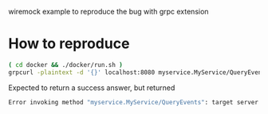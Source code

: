 wiremock example to reproduce the bug with grpc extension


# How to reproduce

```bash
( cd docker && ./docker/run.sh )
grpcurl -plaintext -d '{}' localhost:8080 myservice.MyService/QueryEvents
```

Expected to return a success answer, but returned 
```bash
Error invoking method "myservice.MyService/QueryEvents": target server does not expose service "myservice.MyService"
```
